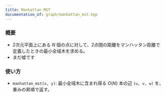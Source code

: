 ```yaml
---
title: Manhattan MST
documentation_of: graph/manhattan_mst.hpp
---
```


### 概要
- 2次元平面上にある $N$ 個の点に対して、2点間の距離をマンハッタン距離で定義したときの最小全域木を求める。
- まだ嘘です
  
### 使い方
- `manhattan_mst(x, y)`: 最小全域木に含まれ得る $O(N)$ 本の辺 `(u, v, w)` を、重みの昇順で返す。 